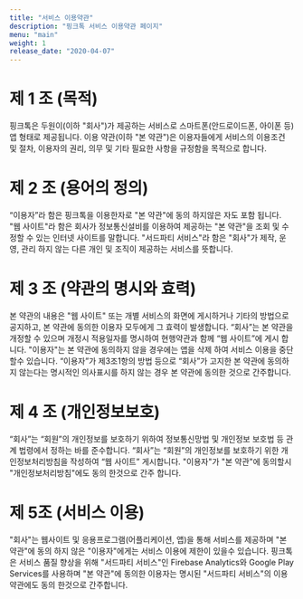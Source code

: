 ```yaml
---
title: "서비스 이용약관"
description: "핑크톡 서비스 이용약관 페이지"
menu: "main"
weight: 1
release_date: "2020-04-07"
---
```


# 제 1 조 (목적)

핑크톡은 두원이(이하 "회사")가 제공하는 서비스로 스마트폰(안드로이드폰, 아이폰 등) 앱 형태로 제공됩니다. 이용 약관(이하 "본 약관")은 이용자들에게 서비스의 이용조건 및 절차, 이용자의 권리, 의무 및 기타 필요한 사항을 규정함을 목적으로 합니다.

# 제 2 조 (용어의 정의)

“이용자”라 함은 핑크톡을 이용한자로 "본 약관"에 동의 하지않은 자도 포함 됩니다.
"웹 사이트"라 함은 회사가 정보통신설비를 이용하여 제공하는 "본 약관"을 조회 및 수정할 수 있는 인터넷 사이트를 말합니다.
"서드파티 서비스"라 함은 "회사"가 제작, 운영, 관리 하지 않는 다른 개인 및 조직이 제공하는 서비스를 뜻합니다.

# 제 3 조 (약관의 명시와 효력)
본 약관의 내용은 "웹 사이트" 또는 개별 서비스의 화면에 게시하거나 기타의 방법으로 공지하고, 본 약관에 동의한 이용자 모두에게 그 효력이 발생합니다.
“회사”는 본 약관을 개정할 수 있으며 개정시 적용일자를 명시하여 현행약관과 함께 “웹 사이트”에 게시 합니다.
"이용자"는 본 약관에 동의하지 않을 경우에는 앱을 삭제 하여 서비스 이용을 중단할수 있습니다.
“이용자”가 제3조1항의 방법 등으로 “회사”가 고지한 본 약관에 동의하지 않는다는 명시적인 의사표시를 하지 않는 경우 본 약관에 동의한 것으로 간주합니다.

# 제 4 조 (개인정보보호)
“회사”는 “회원”의 개인정보를 보호하기 위하여 정보통신망법 및 개인정보 보호법 등 관계 법령에서 정하는 바를 준수합니다.
“회사”는 “회원”의 개인정보를 보호하기 위한 개인정보처리방침을 작성하여 “웹 사이트” 게시합니다.
"이용자"가 "본 약관"에 동의할시 "개인정보처리방침"에도 동의 한것으로 간주 합니다.

# 제 5조 (서비스 이용)
"회사"는 웹사이트 및 응용프로그램(어플리케이션, 앱)을 통해 서비스를 제공하며 "본 약관"에 동의 하지 않은 "이용자"에게는 서비스 이용에 제한이 있을수 있습니다.
핑크톡은 서비스 품질 향상을 위해 "서드파티 서비스"인 Firebase Analytics와 Google Play Services를 사용하며 "본 약관"에 동의한 이용자는 명시된 "서드파티 서비스"의 이용약관에도 동의 한것으로 간주합니다.